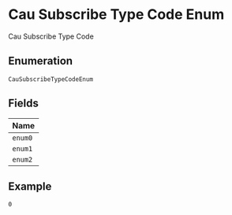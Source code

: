 
# Cau Subscribe Type Code Enum

Cau Subscribe Type Code

## Enumeration

`CauSubscribeTypeCodeEnum`

## Fields

| Name |
|  --- |
| `enum0` |
| `enum1` |
| `enum2` |

## Example

```
0
```

